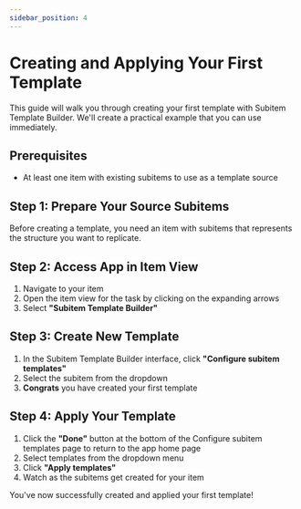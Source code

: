 ```yaml
---
sidebar_position: 4
---
```


# Creating and Applying Your First Template

This guide will walk you through creating your first template with Subitem Template Builder. We'll create a practical example that you can use immediately.

## Prerequisites

- At least one item with existing subitems to use as a template source

## Step 1: Prepare Your Source Subitems

Before creating a template, you need an item with subitems that represents the structure you want to replicate.

## Step 2: Access App in Item View

1. Navigate to your item
2. Open the item view for the task by clicking on the expanding arrows
3. Select **"Subitem Template Builder"**

## Step 3: Create New Template

1. In the Subitem Template Builder interface, click **"Configure subitem templates"**
2. Select the subitem from the dropdown
3. **Congrats** you have created your first template

## Step 4: Apply Your Template

1. Click the **"Done"** button at the bottom of the Configure subitem templates page to return to the app home page
2. Select templates from the dropdown menu
3. Click **"Apply templates"**
4. Watch as the subitems get created for your item

You've now successfully created and applied your first template!
